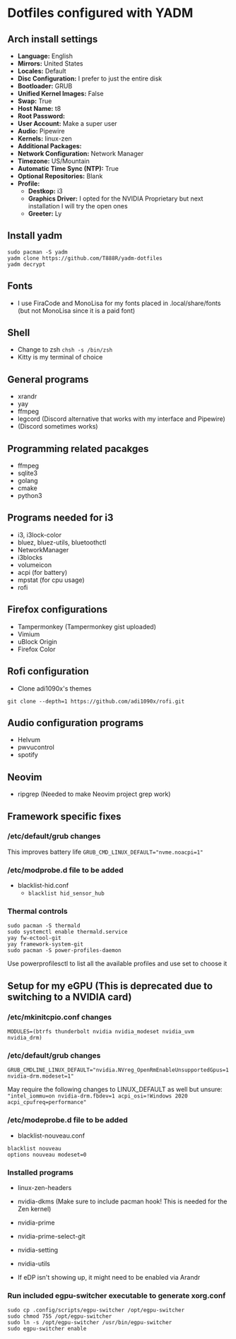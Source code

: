 # Dotfiles configured with YADM

## Arch install settings

- **Language:** English
- **Mirrors:** United States
- **Locales:** Default
- **Disc Configuration:** I prefer to just the entire disk
- **Bootloader:** GRUB
- **Unified Kernel Images:** False
- **Swap:** True
- **Host Name:** t8
- **Root Password:**
- **User Account:** Make a super user
- **Audio:** Pipewire
- **Kernels:** linux-zen
- **Additional Packages:**
- **Network Configuration:** Network Manager
- **Timezone:** US/Mountain
- **Automatic Time Sync (NTP):** True
- **Optional Repositories:** Blank
- **Profile:**
  - **Destkop:** i3
  - **Graphics Driver:** I opted for the NVIDIA Proprietary but next installation I will try the open ones
  - **Greeter:** Ly

## Install yadm

```
sudo pacman -S yadm
yadm clone https://github.com/T888R/yadm-dotfiles
yadm decrypt
```

## Fonts

- I use FiraCode and MonoLisa for my fonts placed in .local/share/fonts
  (but not MonoLisa since it is a paid font)

## Shell

- Change to zsh
  `chsh -s /bin/zsh`
- Kitty is my terminal of choice

## General programs

- xrandr
- yay
- ffmpeg
- legcord (Discord alternative that works with my interface and Pipewire)
- (Discord sometimes works)

## Programming related pacakges

- ffmpeg
- sqlite3
- golang
- cmake
- python3

## Programs needed for i3

- i3, i3lock-color
- bluez, bluez-utils, bluetoothctl
- NetworkManager
- i3blocks
- volumeicon
- acpi (for battery)
- mpstat (for cpu usage)
- rofi

## Firefox configurations

- Tampermonkey (Tampermonkey gist uploaded)
- Vimium
- uBlock Origin
- Firefox Color

## Rofi configuration

- Clone adi1090x's themes

```
git clone --depth=1 https://github.com/adi1090x/rofi.git
```

## Audio configuration programs

- Helvum
- pwvucontrol
- spotify

## Neovim

- ripgrep (Needed to make Neovim project grep work)

## Framework specific fixes

### /etc/default/grub changes

This improves battery life
`GRUB_CMD_LINUX_DEFAULT="nvme.noacpi=1"`

### /etc/modprobe.d file to be added

- blacklist-hid.conf
  - `blacklist hid_sensor_hub`

### Thermal controls

```
sudo pacman -S thermald
sudo systemctl enable thermald.service
yay fw-ectool-git
yay framework-system-git
sudo pacman -S power-profiles-daemon
```

Use powerprofilesctl to list all the available profiles and use set to choose it

## Setup for my eGPU (This is deprecated due to switching to a NVIDIA card)

### /etc/mkinitcpio.conf changes

`MODULES=(btrfs thunderbolt nvidia nvidia_modeset nvidia_uvm nvidia_drm)`

### /etc/default/grub changes

`GRUB_CMDLINE_LINUX_DEFAULT="nvidia.NVreg_OpenRmEnableUnsupportedGpus=1 nvidia-drm.modeset=1"`

May require the following changes to LINUX_DEFAULT as well but unsure:
`"intel_iommu=on nvidia-drm.fbdev=1 acpi_osi=!Windows 2020 acpi_cpufreq=performance"`

### /etc/modeprobe.d file to be added

- blacklist-nouveau.conf

```
blacklist nouveau
options nouveau modeset=0
```

### Installed programs

- linux-zen-headers
- nvidia-dkms (Make sure to include pacman hook! This is needed for the Zen kernel)
- nvidia-prime
- nvidia-prime-select-git
- nvidia-setting
- nvidia-utils

- If eDP isn't showing up, it might need to be enabled via Arandr

### Run included egpu-switcher executable to generate xorg.conf

```
sudo cp .config/scripts/egpu-switcher /opt/egpu-switcher
sudo chmod 755 /opt/egpu-switcher
sudo ln -s /opt/egpu-switcher /usr/bin/egpu-switcher
sudo egpu-switcher enable
```
